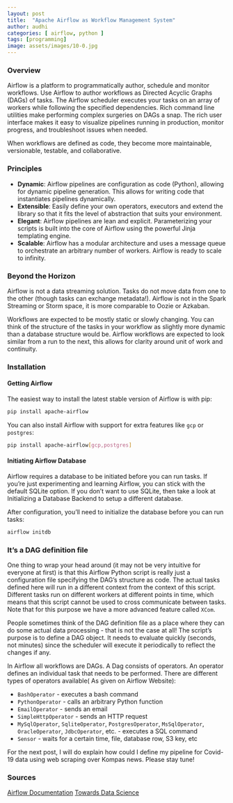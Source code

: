 ```yaml
---
layout: post
title:  "Apache Airflow as Workflow Management System"
author: audhi
categories: [ airflow, python ]
tags: [programming]
image: assets/images/10-0.jpg
---
```


### Overview
Airflow is a platform to programmatically author, schedule and monitor workflows. Use Airflow to author workflows as Directed Acyclic Graphs (DAGs) of tasks. The Airflow scheduler executes your tasks on an array of workers while following the specified dependencies. Rich command line utilities make performing complex surgeries on DAGs a snap. The rich user interface makes it easy to visualize pipelines running in production, monitor progress, and troubleshoot issues when needed.

When workflows are defined as code, they become more maintainable, versionable, testable, and collaborative.

### Principles
- **Dynamic**: Airflow pipelines are configuration as code (Python), allowing for dynamic pipeline generation. This allows for writing code that instantiates pipelines dynamically.
- **Extensible**: Easily define your own operators, executors and extend the library so that it fits the level of abstraction that suits your environment.
- **Elegant**: Airflow pipelines are lean and explicit. Parameterizing your scripts is built into the core of Airflow using the powerful Jinja templating engine.
- **Scalable**: Airflow has a modular architecture and uses a message queue to orchestrate an arbitrary number of workers. Airflow is ready to scale to infinity.

### Beyond the Horizon
Airflow is not a data streaming solution. Tasks do not move data from one to the other (though tasks can exchange metadata!). Airflow is not in the Spark Streaming or Storm space, it is more comparable to Oozie or Azkaban.

Workflows are expected to be mostly static or slowly changing. You can think of the structure of the tasks in your workflow as slightly more dynamic than a database structure would be. Airflow workflows are expected to look similar from a run to the next, this allows for clarity around unit of work and continuity.

### Installation
#### Getting Airflow
The easiest way to install the latest stable version of Airflow is with pip:
```bash
pip install apache-airflow
```
You can also install Airflow with support for extra features like `gcp` or `postgres`:
```bash
pip install apache-airflow[gcp,postgres]
```

#### Initiating Airflow Database
Airflow requires a database to be initiated before you can run tasks. If you’re just experimenting and learning Airflow, you can stick with the default SQLite option. If you don’t want to use SQLite, then take a look at Initializing a Database Backend to setup a different database.

After configuration, you’ll need to initialize the database before you can run tasks:
```bash
airflow initdb
```

### It’s a DAG definition file
One thing to wrap your head around (it may not be very intuitive for everyone at first) is that this Airflow Python script is really just a configuration file specifying the DAG’s structure as code. The actual tasks defined here will run in a different context from the context of this script. Different tasks run on different workers at different points in time, which means that this script cannot be used to cross communicate between tasks. Note that for this purpose we have a more advanced feature called `XCom`.

People sometimes think of the DAG definition file as a place where they can do some actual data processing - that is not the case at all! The script’s purpose is to define a DAG object. It needs to evaluate quickly (seconds, not minutes) since the scheduler will execute it periodically to reflect the changes if any.

In Airflow all workflows are DAGs. A Dag consists of operators. An operator defines an individual task that needs to be performed. There are different types of operators available( As given on Airflow Website):
- `BashOperator` - executes a bash command
- `PythonOperator` - calls an arbitrary Python function
- `EmailOperator` - sends an email
- `SimpleHttpOperator` - sends an HTTP request
- `MySqlOperator`, `SqliteOperator`, `PostgresOperator`, `MsSqlOperator`, `OracleOperator`, `JdbcOperator`, etc. - executes a SQL command
- `Sensor` - waits for a certain time, file, database row, S3 key, etc

For the next post, I will do explain how could I define my pipeline for Covid-19 data using web scraping over Kompas news. Please stay tune!

### Sources
<a target="_blank" href="https://airflow.readthedocs.io/en/stable/i" class="btn btn-danger">Airflow Documentation</a> <a target="_blank" href="https://towardsdatascience.com/getting-started-with-apache-airflow-df1aa77d7b1b#:~:text=Airflow%20is%20a%20platform%20to,while%20following%20the%20specified%20dependencies." class="btn btn-warning">Towards Data Science</a>
